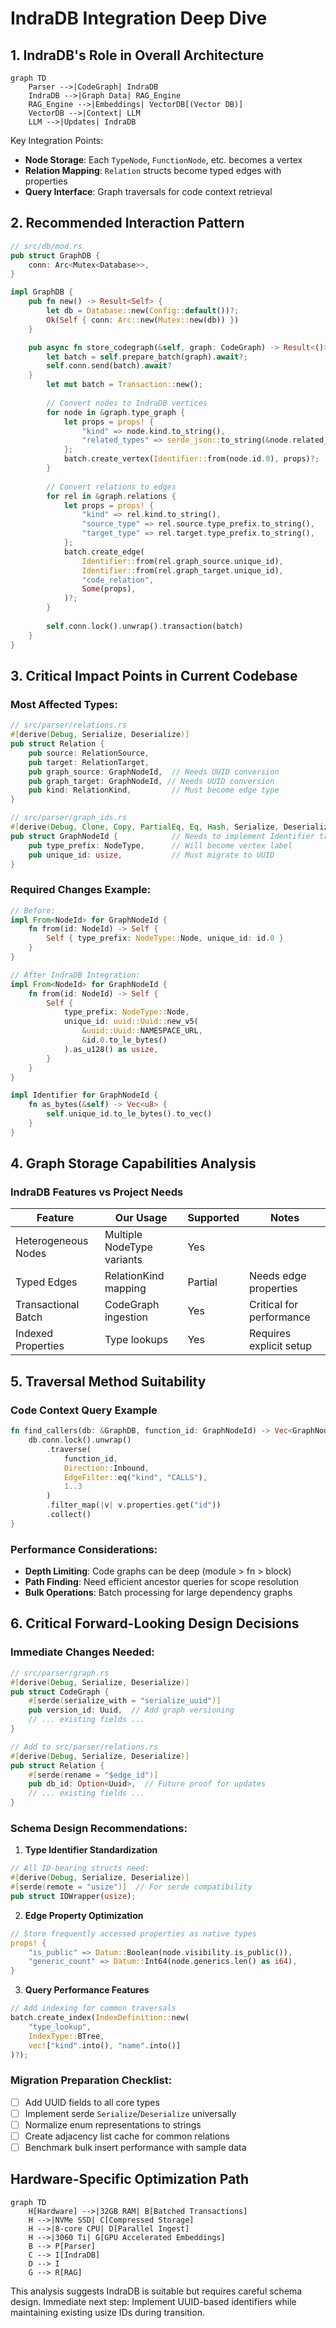 # IndraDB Integration Deep Dive

## 1. IndraDB's Role in Overall Architecture
```mermaid
graph TD
    Parser -->|CodeGraph| IndraDB
    IndraDB -->|Graph Data| RAG_Engine
    RAG_Engine -->|Embeddings| VectorDB[(Vector DB)]
    VectorDB -->|Context| LLM
    LLM -->|Updates| IndraDB
```

Key Integration Points:
- **Node Storage**: Each `TypeNode`, `FunctionNode`, etc. becomes a vertex
- **Relation Mapping**: `Relation` structs become typed edges with properties
- **Query Interface**: Graph traversals for code context retrieval

## 2. Recommended Interaction Pattern
```rust
// src/db/mod.rs
pub struct GraphDB {
    conn: Arc<Mutex<Database>>,
}

impl GraphDB {
    pub fn new() -> Result<Self> {
        let db = Database::new(Config::default())?;
        Ok(Self { conn: Arc::new(Mutex::new(db)) })
    }

    pub async fn store_codegraph(&self, graph: CodeGraph) -> Result<()> {
        let batch = self.prepare_batch(graph).await?;
        self.conn.send(batch).await?
    }
        let mut batch = Transaction::new();
        
        // Convert nodes to IndraDB vertices
        for node in &graph.type_graph {
            let props = props! {
                "kind" => node.kind.to_string(),
                "related_types" => serde_json::to_string(&node.related_types)?,
            };
            batch.create_vertex(Identifier::from(node.id.0), props)?;
        }
        
        // Convert relations to edges
        for rel in &graph.relations {
            let props = props! {
                "kind" => rel.kind.to_string(),
                "source_type" => rel.source.type_prefix.to_string(),
                "target_type" => rel.target.type_prefix.to_string(),
            };
            batch.create_edge(
                Identifier::from(rel.graph_source.unique_id),
                Identifier::from(rel.graph_target.unique_id),
                "code_relation",
                Some(props),
            )?;
        }
        
        self.conn.lock().unwrap().transaction(batch)
    }
}
```

## 3. Critical Impact Points in Current Codebase

### Most Affected Types:
```rust
// src/parser/relations.rs
#[derive(Debug, Serialize, Deserialize)]
pub struct Relation {
    pub source: RelationSource,
    pub target: RelationTarget,
    pub graph_source: GraphNodeId,  // Needs UUID conversion
    pub graph_target: GraphNodeId, // Needs UUID conversion
    pub kind: RelationKind,         // Must become edge type
}

// src/parser/graph_ids.rs
#[derive(Debug, Clone, Copy, PartialEq, Eq, Hash, Serialize, Deserialize)]
pub struct GraphNodeId {            // Needs to implement Identifier trait
    pub type_prefix: NodeType,      // Will become vertex label
    pub unique_id: usize,           // Must migrate to UUID
}
```

### Required Changes Example:
```rust
// Before:
impl From<NodeId> for GraphNodeId {
    fn from(id: NodeId) -> Self {
        Self { type_prefix: NodeType::Node, unique_id: id.0 }
    }
}

// After IndraDB Integration:
impl From<NodeId> for GraphNodeId {
    fn from(id: NodeId) -> Self {
        Self {
            type_prefix: NodeType::Node,
            unique_id: uuid::Uuid::new_v5(
                &uuid::Uuid::NAMESPACE_URL, 
                &id.0.to_le_bytes()
            ).as_u128() as usize,
        }
    }
}

impl Identifier for GraphNodeId {
    fn as_bytes(&self) -> Vec<u8> {
        self.unique_id.to_le_bytes().to_vec()
    }
}
```

## 4. Graph Storage Capabilities Analysis

### IndraDB Features vs Project Needs
| Feature              | Our Usage                  | Supported | Notes |
|----------------------|----------------------------|-----------|-------|
| Heterogeneous Nodes  | Multiple NodeType variants | Yes       |       |
| Typed Edges          | RelationKind mapping       | Partial   | Needs edge properties |
| Transactional Batch  | CodeGraph ingestion        | Yes       | Critical for performance |
| Indexed Properties   | Type lookups               | Yes       | Requires explicit setup |

## 5. Traversal Method Suitability

### Code Context Query Example
```rust
fn find_callers(db: &GraphDB, function_id: GraphNodeId) -> Vec<GraphNodeId> {
    db.conn.lock().unwrap()
        .traverse(
            function_id,
            Direction::Inbound,
            EdgeFilter::eq("kind", "CALLS"),
            1..3
        )
        .filter_map(|v| v.properties.get("id"))
        .collect()
}
```

### Performance Considerations:
- **Depth Limiting**: Code graphs can be deep (module > fn > block)
- **Path Finding**: Need efficient ancestor queries for scope resolution
- **Bulk Operations**: Batch processing for large dependency graphs

## 6. Critical Forward-Looking Design Decisions

### Immediate Changes Needed:
```rust
// src/parser/graph.rs
#[derive(Debug, Serialize, Deserialize)]
pub struct CodeGraph {
    #[serde(serialize_with = "serialize_uuid")]
    pub version_id: Uuid,  // Add graph versioning
    // ... existing fields ...
}

// Add to src/parser/relations.rs
#[derive(Debug, Serialize, Deserialize)]
pub struct Relation {
    #[serde(rename = "$edge_id")]
    pub db_id: Option<Uuid>,  // Future proof for updates
    // ... existing fields ...
}
```

### Schema Design Recommendations:
1. **Type Identifier Standardization**
```rust
// All ID-bearing structs need:
#[derive(Debug, Serialize, Deserialize)]
#[serde(remote = "usize")]  // For serde compatibility
pub struct IDWrapper(usize);
```

2. **Edge Property Optimization**
```rust
// Store frequently accessed properties as native types
props! {
    "is_public" => Datum::Boolean(node.visibility.is_public()),
    "generic_count" => Datum::Int64(node.generics.len() as i64),
}
```

3. **Query Performance Features**
```rust
// Add indexing for common traversals
batch.create_index(IndexDefinition::new(
    "type_lookup", 
    IndexType::BTree, 
    vec!["kind".into(), "name".into()]
)?);
```

### Migration Preparation Checklist:
- [ ] Add UUID fields to all core types
- [ ] Implement serde `Serialize`/`Deserialize` universally
- [ ] Normalize enum representations to strings
- [ ] Create adjacency list cache for common relations
- [ ] Benchmark bulk insert performance with sample data

## Hardware-Specific Optimization Path
```mermaid
graph TD
    H[Hardware] -->|32GB RAM| B[Batched Transactions]
    H -->|NVMe SSD| C[Compressed Storage]
    H -->|8-core CPU| D[Parallel Ingest]
    H -->|3060 Ti| G[GPU Accelerated Embeddings]
    B --> P[Parser]
    C --> I[IndraDB]
    D --> I
    G --> R[RAG]
```

This analysis suggests IndraDB is suitable but requires careful schema design. Immediate next step: Implement UUID-based identifiers while maintaining existing usize IDs during transition.
